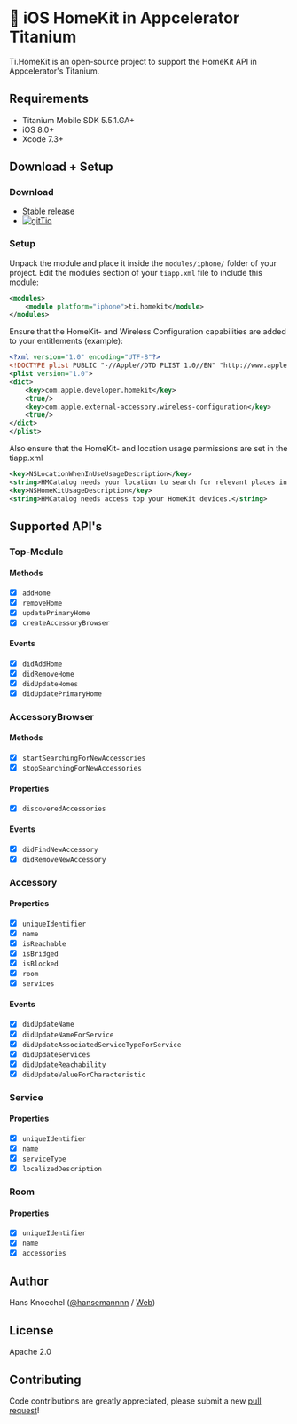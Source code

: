 # 🏡 iOS HomeKit in Appcelerator Titanium</h1></td>
Ti.HomeKit is an open-source project to support the HomeKit API in Appcelerator's Titanium. 

## Requirements
  - Titanium Mobile SDK 5.5.1.GA+
  - iOS 8.0+
  - Xcode 7.3+

## Download + Setup

### Download
  * [Stable release](https://github.com/hansemannn/titanium-homekit/releases)
  * [![gitTio](http://hans-knoechel.de/shields/shield-gittio.svg)](http://gitt.io/component/titanium-homekit)

### Setup
Unpack the module and place it inside the `modules/iphone/` folder of your project.
Edit the modules section of your `tiapp.xml` file to include this module:
```xml
<modules>
    <module platform="iphone">ti.homekit</module>
</modules>
```

Ensure that the HomeKit- and Wireless Configuration capabilities are added to your entitlements (example):
```xml
<?xml version="1.0" encoding="UTF-8"?>
<!DOCTYPE plist PUBLIC "-//Apple//DTD PLIST 1.0//EN" "http://www.apple.com/DTDs/PropertyList-1.0.dtd">
<plist version="1.0">
<dict>
    <key>com.apple.developer.homekit</key>
    <true/>
    <key>com.apple.external-accessory.wireless-configuration</key>
    <true/>
</dict>
</plist>
```
Also ensure that the HomeKit- and location usage permissions are set in the tiapp.xml
```xml
<key>NSLocationWhenInUseUsageDescription</key>
<string>HMCatalog needs your location to search for relevant places in your area.</string>
<key>NSHomeKitUsageDescription</key>
<string>HMCatalog needs access top your HomeKit devices.</string>
```

## Supported API's

### Top-Module

#### Methods
- [x] `addHome`
- [x] `removeHome`
- [x] `updatePrimaryHome`
- [x] `createAccessoryBrowser`

#### Events
- [x] `didAddHome`
- [x] `didRemoveHome`
- [x] `didUpdateHomes`
- [x] `didUpdatePrimaryHome`

### AccessoryBrowser

#### Methods
- [x] `startSearchingForNewAccessories`
- [x] `stopSearchingForNewAccessories`

#### Properties
- [x] `discoveredAccessories`

#### Events
- [x] `didFindNewAccessory`
- [x] `didRemoveNewAccessory`

### Accessory

#### Properties
- [x] `uniqueIdentifier`
- [x] `name`
- [x] `isReachable`
- [x] `isBridged`
- [x] `isBlocked`
- [x] `room`
- [x] `services`

#### Events
- [x] `didUpdateName`
- [x] `didUpdateNameForService`
- [x] `didUpdateAssociatedServiceTypeForService`
- [x] `didUpdateServices`
- [x] `didUpdateReachability`
- [x] `didUpdateValueForCharacteristic`

### Service

#### Properties
- [x] `uniqueIdentifier`
- [x] `name`
- [x] `serviceType`
- [x] `localizedDescription`

### Room

#### Properties
- [x] `uniqueIdentifier`
- [x] `name`
- [x] `accessories`

## Author
Hans Knoechel ([@hansemannnn](https://twitter.com/hansemannnn) / [Web](http://hans-knoechel.de))

## License
Apache 2.0

## Contributing
Code contributions are greatly appreciated, please submit a new [pull request](https://github.com/hansemannn/titanium-homekit/pull/new/master)!
